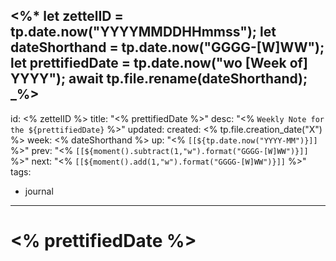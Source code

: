 <%*
	let zettelID = tp.date.now("YYYYMMDDHHmmss");
	let dateShorthand = tp.date.now("GGGG-[W]WW");
	let prettifiedDate = tp.date.now("wo [Week of] YYYY");
	await tp.file.rename(dateShorthand);
_%>
---
id: <% zettelID %>
title: "<% prettifiedDate %>"
desc: "<% `Weekly Note for the ${prettifiedDate}` %>"
updated: 
created: <% tp.file.creation_date("X") %>
week: <% dateShorthand %>
up: "<% `[[${tp.date.now("YYYY-MM")}]]` %>"
prev: "<% `[[${moment().subtract(1,"w").format("GGGG-[W]WW")}]]` %>"
next:  "<% `[[${moment().add(1,"w").format("GGGG-[W]WW")}]]` %>"
tags:
- journal
---

# <% prettifiedDate %>

